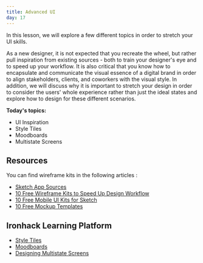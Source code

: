 ```yaml
---
title: Advanced UI
day: 17
---
```


In this lesson, we will explore a few different topics in order to stretch your UI skills. 

As a new designer, it is not expected that you recreate the wheel, but rather pull inspiration from existing sources - both to train your designer's eye and to speed up your workflow. It is also critical that you know how to encapsulate and communicate the visual essence of a digital brand in order to align stakeholders, clients, and coworkers with the visual style. In addition, we will discuss why it is important to stretch your design in order to consider the users' whole experience rather than just the ideal states and explore how to design for these different scenarios. 

**Today's topics:**
- UI Inspiration 
- Style Tiles
- Moodboards
- Multistate Screens

Resources
---------

You can find wireframe kits in the following articles :
- [Sketch App Sources](https://www.sketchappsources.com/category/wireframe.html)
- [10 Free Wireframe Kits to Speed Up Design Workflow](https://1stwebdesigner.com/free-wireframe-kits/)
- [10 Free Mobile UI Kits for Sketch](https://1stwebdesigner.com/free-mobile-ui-kits-sketch/)
- [10 Free Mockup Templates](https://1stwebdesigner.com/free-mockup-templates-mobile-apps/)


Ironhack Learning Platform
--------------------------

- [Style Tiles](http://learn.ironhack.com/#/learning_unit/3408)
- [Moodboards](http://learn.ironhack.com/#/learning_unit/3394)
- [Designing Multistate Screens](http://learn.ironhack.com/#/learning_unit/3410)
